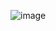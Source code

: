 ![image](https://user-images.githubusercontent.com/104815254/229845694-cfca0238-3d80-4656-9322-6f0340bf0322.png)
